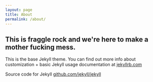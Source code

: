 ```yaml
---
layout: page
title: About
permalink: /about/
---
```


## This is fraggle rock and we're here to make a mother fucking mess.

This is the base Jekyll theme. You can find out more info about customization + basic Jekyll usage documentation at [jekyllrb.com](http://jekyllrb.com/)

Source code for Jekyll [github.com/jekyll/jekyll](https://github.com/jekyll/jekyll)
